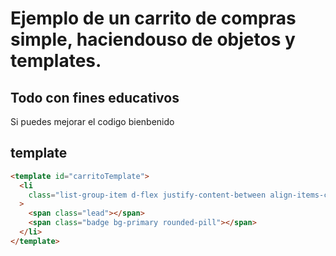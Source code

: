 # Ejemplo de un carrito de compras simple, haciendouso de objetos y templates.

## Todo con fines educativos

Si puedes mejorar el codigo bienbenido

## template

```html
<template id="carritoTemplate">
  <li
    class="list-group-item d-flex justify-content-between align-items-centers"
  >
    <span class="lead"></span>
    <span class="badge bg-primary rounded-pill"></span>
  </li>
</template>
```
